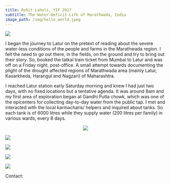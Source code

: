 ```yaml
---
title: Rohit Lahoti, YIF 2017
subtitle: The Water-Deficit Life of Marathwada, India
image_path: /img/hello_world.jpeg
---
```

<img src="dialogue2018.github.io/img/Rohit DP.jpg"></p>
<p align="left">

<!--Title: <b>The Water-Deficit Life of Marathwada, India</b>-->
I began the journey to Latur on the pretext of reading about the severe water-less conditions of the people and farms in the Marathwada region. I felt the need to go out there, in the fields, on the ground and try to bring out their story. So, booked the tatkal train ticket from Mumbai to Latur and was off on a Friday night, post-office.  A small attempt towards documenting the plight of the drought affected regions of Marathwada area (mainly Latur, Kasarkheda, Harangul and Nagzari) of Maharashtra.

I reached Latur station early Saturday morning and knew I had just two days, with no fixed locations but a tentative agenda. It was around 8am and my first area of exploration began at Gandhi Putla chowk, which was one of the epicenters for collecting day-to-day water from the public tap. I met and interacted with the local karmacharis/ helpers and inquired about tanks. So each tank is of 6000 litres while they supply water (200 litres per family) in various wards, every 8 days. 

<p align="center">
<img src="dialogue2018.github.io/img/Rohit1.jpg"></p>
<img src="dialogue2018.github.io/img/Rohit2.jpg"></p>
<img src="dialogue2018.github.io/img/Rohit3.jpg"></p>
<img src="dialogue2018.github.io/img/Rohit4.jpg"></p>
<img src="dialogue2018.github.io/img/Rohit5.jpg"></p>

Contact:

<a href="https://www.facebook.com/rohit.lahoti" class="fa fa-facebook"></a>
<a href="500px.com/rohitlahoti" class="fa fa-instagram"></a>
<a href="rohitlahoti.wordpress.com" class="fa fa-wordpress"></a>
<a href="rohit.lahoti_yif17@ashoka.edu.in" class="fa fa-envelope"></a>
<a href="#" class="fa fa-phone"></a>




